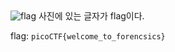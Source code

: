 <img src="https://github.com/Sd9ToU/CTFs/new/master/picoCTF/picoCTF_2018/Forensics/Forensics_Warmup_1/flag.jpg" alt="flag">
사진에 있는 글자가 flag이다.  

flag: `picoCTF{welcome_to_forencsics}`
